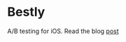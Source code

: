 Bestly
======

A/B testing for iOS.
Read the blog [post](http://lukabratos.me/blog/2014/01/14/a-slash-b-testing-ios-apps-like-a-pro/)
